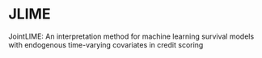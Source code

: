 # JLIME
JointLIME: An interpretation method for machine learning survival models with endogenous time-varying covariates in credit scoring
